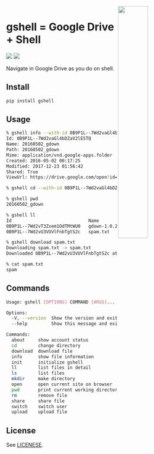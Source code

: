<a href="https://www.youtube.com/watch?v=eDRTj_Hy2k4">
  <img src=".readme/gshell_youtube.png"  width="40%" align="right" />
</a>

# gshell = Google Drive + Shell

[![](https://img.shields.io/pypi/v/gshell.svg)](https://pypi.python.org/pypi/gshell)
[![](https://travis-ci.org/wkentaro/gshell.svg?branch=master)](https://travis-ci.org/wkentaro/gshell)

Navigate in Google Drive as you do on shell.


## Install

```bash
pip install gshell
```


## Usage

```bash
% gshell info --with-id 0B9P1L--7Wd2vaGl4bDZaV2lESTQ
Id: 0B9P1L--7Wd2vaGl4bDZaV2lESTQ
Name: 20160502_gdown
Path: 20160502_gdown
Mime: application/vnd.google-apps.folder
Created: 2016-05-02 00:17:25
Modified: 2017-12-23 01:56:42
Shared: True
ViewUrl: https://drive.google.com/open?id=0B9P1L--7Wd2vaGl4bDZaV2lESTQ

% gshell cd --with-id 0B9P1L--7Wd2vaGl4bDZaV2lESTQ

% gshell pwd
20160502_gdown

% gshell ll
Id                             Name                 Type   Size     Created
0B9P1L--7Wd2vT3Zxem1OdTMtWU0   gdown-1.0.2.tar.gz   bin    1.9 KB   2016-05-02 00:24:49
0B9P1L--7Wd2vU3VUVlFnbTgtS2c   spam.txt             bin    5.0 B    2016-05-02 00:19:31

% gshell download spam.txt
Downloading spam.txt -> spam.txt
Downloaded 0B9P1L--7Wd2vU3VUVlFnbTgtS2c at 5.0 B/s, total 5.0 B

% cat spam.txt
spam
```


## Commands

```bash
Usage: gshell [OPTIONS] COMMAND [ARGS]...

Options:
  -V, --version  Show the version and exit.
  --help         Show this message and exit.

Commands:
  about     show account status
  cd        change directory
  download  download file
  info      show file information
  init      initialize gshell
  ll        list files in detail
  ls        list files
  mkdir     make directory
  open      open current site on browser
  pwd       print current working directory
  rm        remove file
  share     share file
  switch    switch user
  upload    upload file
```


## License

See [LICENESE](LICENESE).
